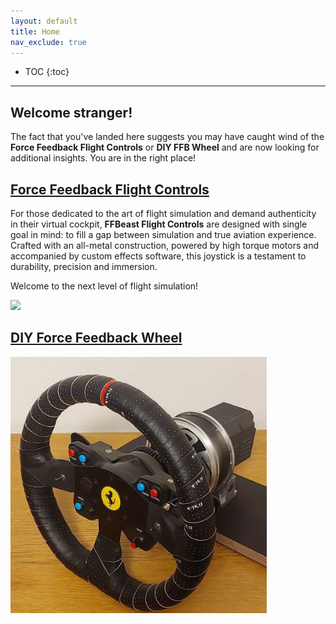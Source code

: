 ```yaml
---
layout: default
title: Home
nav_exclude: true
---
```


- TOC
{:toc}

---

## Welcome stranger! 

The fact that you've landed here suggests you may have caught wind of the 
**Force Feedback Flight Controls** or **DIY FFB Wheel** and are now looking for additional insights. You are in the right place!


## [Force Feedback Flight Controls](docs/en/joystick.html)

For those dedicated to the art of flight simulation and  demand authenticity in their virtual cockpit,
**FFBeast Flight Controls** are designed with single goal in mind:
to fill a gap between simulation and true aviation experience. Crafted with an all-metal construction,
powered by high torque motors and accompanied by custom effects software, this joystick is a testament 
to durability, precision and immersion.

Welcome to the next level of flight simulation!

[<img src="assets/images/joystick_rotating.gif" width = "360">](docs/en/joystick.html)




## [DIY Force Feedback Wheel](docs/en/joystick.html)

[<img src="assets/images/wheel_crop.jpg" width="410">](docs/en/wheel.html)


